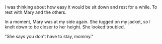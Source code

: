 I was thinking about how easy it would be sit down and rest for a while. To rest with Mary and the others.

In a moment, Mary was at my side again. She tugged on my jacket, so I knelt down to be closer to her height. She looked troubled.

"She says you don't have to stay, mommy." 